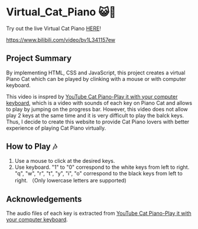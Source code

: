 # Virtual_Cat_Piano 😺🎹

Try out the live Virtual Cat Piano [HERE][1]! 

https://www.bilibili.com/video/bv1L341157ew

## Project Summary

By implementing HTML, CSS and JavaScript, this project creates a virtual Piano Cat which can be played by clinking with a mouse or with computer keyboard. 

This video is inspred by [YouTube Cat Piano-Play it with your computer keyboard][2], which is a video with sounds of each key on Piano Cat and allows to play by jumping on the progress bar. However, this video does not allow play 2 keys at the same time and it is very difficult to play the balck keys. Thus, I decide to create this website to provide Cat Piano lovers with better experience of playing Cat Piano virtually. 

## How to Play 🎶

1. Use a mouse to click at the desired keys.
2. Use keyboard. "1" to "0" correspond to the white keys from left to right. "q", "w", "r", "t", "y", "i", "o" correspond to the black keys from left to right. （Only lowercase letters are supported)

## Acknowledgements
The audio files of each key is extracted from [YouTube Cat Piano-Play it with your computer keyboard][2].


[1]: https://hildaxu.github.io/Virtual_Cat_Piano/
[2]: https://www.youtube.com/watch?v=v3XHP47MjiU&list=RDv3XHP47MjiU&start_radio=1&t=49s
